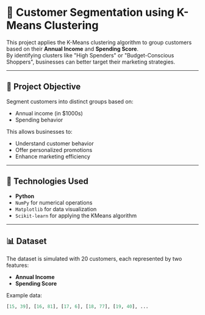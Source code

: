 # 🧠 Customer Segmentation using K-Means Clustering

This project applies the K-Means clustering algorithm to group customers based on their **Annual Income** and **Spending Score**.  
By identifying clusters like "High Spenders" or "Budget-Conscious Shoppers", businesses can better target their marketing strategies.

---

## 📌 Project Objective

Segment customers into distinct groups based on:
- Annual income (in $1000s)
- Spending behavior

This allows businesses to:
- Understand customer behavior
- Offer personalized promotions
- Enhance marketing efficiency

---

## 🧪 Technologies Used

- **Python**
- `NumPy` for numerical operations
- `Matplotlib` for data visualization
- `Scikit-learn` for applying the KMeans algorithm

---

## 📊 Dataset

The dataset is simulated with 20 customers, each represented by two features:
- **Annual Income**
- **Spending Score**

Example data:
```python
[15, 39], [16, 81], [17, 6], [18, 77], [19, 40], ...

